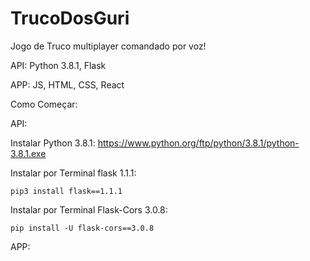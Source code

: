 # TrucoDosGuri
Jogo de Truco multiplayer comandado por voz!


API: 
Python 3.8.1,
Flask 

APP:
JS,
HTML,
CSS,
React

Como Começar:

API:

Instalar Python 3.8.1: https://www.python.org/ftp/python/3.8.1/python-3.8.1.exe

Instalar por Terminal flask 1.1.1: 

```pip3 install flask==1.1.1```

Instalar por Terminal Flask-Cors 3.0.8: 

```pip install -U flask-cors==3.0.8```

APP:

